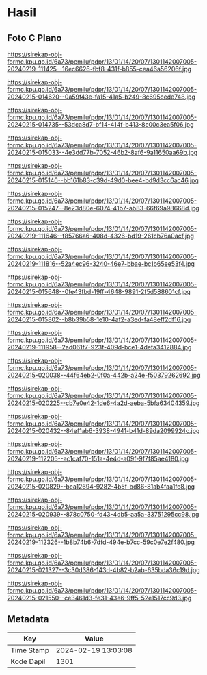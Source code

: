 # Hasil

## Foto C Plano

https://sirekap-obj-formc.kpu.go.id/6a73/pemilu/pdpr/13/01/14/20/07/1301142007005-20240219-111425--16ec6626-fbf8-431f-b855-cea46a56206f.jpg

https://sirekap-obj-formc.kpu.go.id/6a73/pemilu/pdpr/13/01/14/20/07/1301142007005-20240215-014620--0a59f43e-fa15-41a5-b249-8c695cede748.jpg

https://sirekap-obj-formc.kpu.go.id/6a73/pemilu/pdpr/13/01/14/20/07/1301142007005-20240215-014735--53dca8d7-bf14-414f-b413-8c00c3ea5f06.jpg

https://sirekap-obj-formc.kpu.go.id/6a73/pemilu/pdpr/13/01/14/20/07/1301142007005-20240215-015033--4e3dd77b-7052-46b2-8af6-9a11650aa69b.jpg

https://sirekap-obj-formc.kpu.go.id/6a73/pemilu/pdpr/13/01/14/20/07/1301142007005-20240215-015146--bb161b83-c39d-49d0-bee4-bd9d3cc6ac46.jpg

https://sirekap-obj-formc.kpu.go.id/6a73/pemilu/pdpr/13/01/14/20/07/1301142007005-20240215-015247--8e23d80e-6074-41b7-ab83-66f69a98668d.jpg

https://sirekap-obj-formc.kpu.go.id/6a73/pemilu/pdpr/13/01/14/20/07/1301142007005-20240219-111646--f85766a6-408d-4326-bd19-261cb76a0acf.jpg

https://sirekap-obj-formc.kpu.go.id/6a73/pemilu/pdpr/13/01/14/20/07/1301142007005-20240219-111816--52a4ec96-3240-46e7-bbae-bc1b65ee53f4.jpg

https://sirekap-obj-formc.kpu.go.id/6a73/pemilu/pdpr/13/01/14/20/07/1301142007005-20240215-015648--0fe43fbd-19ff-4648-9891-2f5d588601cf.jpg

https://sirekap-obj-formc.kpu.go.id/6a73/pemilu/pdpr/13/01/14/20/07/1301142007005-20240215-015802--b8b39b58-1e10-4af2-a3ed-fa48eff2df16.jpg

https://sirekap-obj-formc.kpu.go.id/6a73/pemilu/pdpr/13/01/14/20/07/1301142007005-20240219-111958--2ad061f7-923f-409d-bce1-4defa3412884.jpg

https://sirekap-obj-formc.kpu.go.id/6a73/pemilu/pdpr/13/01/14/20/07/1301142007005-20240215-020038--44f64eb2-0f0a-442b-a24e-f50379262692.jpg

https://sirekap-obj-formc.kpu.go.id/6a73/pemilu/pdpr/13/01/14/20/07/1301142007005-20240215-020225--cb7e0e42-1de6-4a2d-aeba-5bfa63404359.jpg

https://sirekap-obj-formc.kpu.go.id/6a73/pemilu/pdpr/13/01/14/20/07/1301142007005-20240215-020432--84ef1ab6-3938-4941-b41d-89da2099924c.jpg

https://sirekap-obj-formc.kpu.go.id/6a73/pemilu/pdpr/13/01/14/20/07/1301142007005-20240219-112205--ac1caf70-151a-4e4d-a09f-9f7f85ae4180.jpg

https://sirekap-obj-formc.kpu.go.id/6a73/pemilu/pdpr/13/01/14/20/07/1301142007005-20240215-020829--bca12694-9282-4b5f-bd86-81ab4faa1fe8.jpg

https://sirekap-obj-formc.kpu.go.id/6a73/pemilu/pdpr/13/01/14/20/07/1301142007005-20240215-020939--878c0750-fd43-4db5-aa5a-33751295cc98.jpg

https://sirekap-obj-formc.kpu.go.id/6a73/pemilu/pdpr/13/01/14/20/07/1301142007005-20240219-112326--1b8b74b6-7dfd-494e-b7cc-59c0e7e2f480.jpg

https://sirekap-obj-formc.kpu.go.id/6a73/pemilu/pdpr/13/01/14/20/07/1301142007005-20240215-021327--3c30d386-143d-4b82-b2ab-635bda36c19d.jpg

https://sirekap-obj-formc.kpu.go.id/6a73/pemilu/pdpr/13/01/14/20/07/1301142007005-20240215-021550--ce3461d3-fe31-43e6-9ff5-52e1517cc9d3.jpg


## Metadata

| Key        | Value               |
| ---------- | ------------------- |
| Time Stamp | 2024-02-19 13:03:08 |
| Kode Dapil | 1301                |



